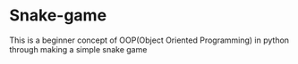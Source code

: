 # Snake-game
This is a beginner concept of OOP(Object Oriented Programming) in python through making a simple snake game 
